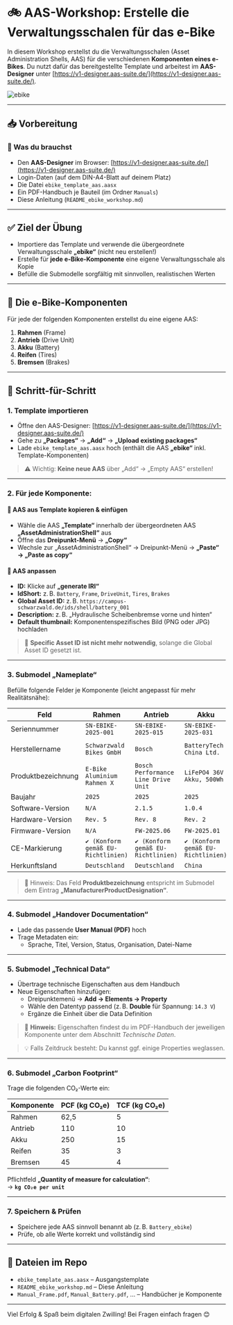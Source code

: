 # 🚲 AAS-Workshop: Erstelle die Verwaltungsschalen für das e-Bike

In diesem Workshop erstellst du die Verwaltungsschalen (Asset Administration Shells, AAS) für die verschiedenen **Komponenten eines e-Bikes**. Du nutzt dafür das bereitgestellte Template und arbeitest im **AAS-Designer** unter [https://v1-designer.aas-suite.de/](https://v1-designer.aas-suite.de/).

![ebike](https://github.com/user-attachments/assets/cbe31a72-746f-411f-8391-8c1cd6797cb4)

---

## 📥 Vorbereitung

### 🔹 Was du brauchst

- Den **AAS-Designer** im Browser: [https://v1-designer.aas-suite.de/](https://v1-designer.aas-suite.de/)
- Login-Daten (auf dem DIN-A4-Blatt auf deinem Platz)
- Die Datei `ebike_template_aas.aasx`
- Ein PDF-Handbuch je Bauteil (im Ordner `Manuals`)
- Diese Anleitung (`README_ebike_workshop.md`)

---

## ✅ Ziel der Übung

- Importiere das Template und verwende die übergeordnete Verwaltungsschale **„ebike“** (nicht neu erstellen!)
- Erstelle für **jede e-Bike-Komponente** eine eigene Verwaltungsschale als Kopie
- Befülle die Submodelle sorgfältig mit sinnvollen, realistischen Werten

---

## 🧩 Die e-Bike-Komponenten

Für jede der folgenden Komponenten erstellst du eine eigene AAS:

1. **Rahmen** (Frame)
2. **Antrieb** (Drive Unit)
3. **Akku** (Battery)
4. **Reifen** (Tires)
5. **Bremsen** (Brakes)

---

## 🔧 Schritt-für-Schritt

### 1. Template importieren

- Öffne den AAS-Designer: [https://v1-designer.aas-suite.de/](https://v1-designer.aas-suite.de/)
- Gehe zu **„Packages“** → **„Add“** → **„Upload existing packages“**
- Lade `ebike_template_aas.aasx` hoch (enthält die AAS **„ebike“** inkl. Template-Komponenten)

> ⚠️ Wichtig: **Keine neue AAS** über „Add“ → „Empty AAS“ erstellen!

---

### 2. Für jede Komponente:

#### 🔹 AAS aus Template kopieren & einfügen

- Wähle die AAS **„Template“** innerhalb der übergeordneten AAS **„AssetAdministrationShell“** aus
- Öffne das **Dreipunkt-Menü** → **„Copy“**
- Wechsle zur „AssetAdministrationShell“ → Dreipunkt-Menü → **„Paste“ → „Paste as copy“**

#### 🔹 AAS anpassen

- **ID:** Klicke auf **„generate IRI“**
- **IdShort:** z. B. `Battery`, `Frame`, `DriveUnit`, `Tires`, `Brakes`
- **Global Asset ID:** z. B. `https://campus-schwarzwald.de/ids/shell/battery_001`
- **Description:** z. B. „Hydraulische Scheibenbremse vorne und hinten“
- **Default thumbnail:** Komponentenspezifisches Bild (PNG oder JPG) hochladen

> 🛑 **Specific Asset ID ist nicht mehr notwendig**, solange die Global Asset ID gesetzt ist.

---

### 3. Submodel „Nameplate“

Befülle folgende Felder je Komponente (leicht angepasst für mehr Realitätsnähe):

| **Feld**               | **Rahmen**                               | **Antrieb**                              | **Akku**                                 | **Reifen**                               | **Bremsen**                              |
|------------------------|------------------------------------------|------------------------------------------|------------------------------------------|------------------------------------------|------------------------------------------|
| Seriennummer           | `SN-EBIKE-2025-001`                      | `SN-EBIKE-2025-015`                      | `SN-EBIKE-2025-031`                      | `SN-EBIKE-2025-045`                      | `SN-EBIKE-2025-060`                      |
| Herstellername         | `Schwarzwald Bikes GmbH`                 | `Bosch`               | `BatteryTech China Ltd.`                 | `Continental Reifen GmbH`                | `Shimano Brake Systems`                  |
| Produktbezeichnung     | `E-Bike Aluminium Rahmen X`              | `Bosch Performance Line Drive Unit`      | `LiFePO4 36V Akku, 500Wh`                | `Continental Contact Plus`               | `Shimano Deore Hydraulische Bremsen`     |
| Baujahr                | `2025`                                   | `2025`                                   | `2025`                                   | `2025`                                   | `2025`                                   |
| Software-Version       | `N/A`                                    | `2.1.5`                                  | `1.0.4`                                  | `N/A`                                    | `N/A`                                  |
| Hardware-Version       | `Rev. 5`                                 | `Rev. 8`                                 | `Rev. 2`                                 | `Rev. 4`                                 | `Rev. 3`                                 |
| Firmware-Version       | `N/A`                                    | `FW-2025.06`                             | `FW-2025.01`                             | `N/A`                                    | `N/A`                             |
| CE-Markierung          | `✔️ (Konform gemäß EU-Richtlinien)`      | `✔️ (Konform gemäß EU-Richtlinien)`       | `✔️ (Konform gemäß EU-Richtlinien)`       | `✔️ (Konform gemäß EU-Richtlinien)`       | `✔️ (Konform gemäß EU-Richtlinien)`       |
| Herkunftsland          | `Deutschland`                            | `Deutschland`                            | `China`                                  | `Deutschland`                            | `Japan`                                  |

> 📌 Hinweis: Das Feld **Produktbezeichnung** entspricht im Submodel dem Eintrag **„ManufacturerProductDesignation“**.

---

### 4. Submodel „Handover Documentation“

- Lade das passende **User Manual (PDF)** hoch
- Trage Metadaten ein:
  - Sprache, Titel, Version, Status, Organisation, Datei-Name

---

### 5. Submodel „Technical Data“

- Übertrage technische Eigenschaften aus dem Handbuch
- Neue Eigenschaften hinzufügen:
  - Dreipunktemenü → **Add → Elements → Property**
  - Wähle den Datentyp passend (z. B. **Double** für Spannung: `14.3 V`)
  - Ergänze die Einheit über die Data Definition

> 📝 **Hinweis:** Eigenschaften findest du im PDF-Handbuch der jeweiligen Komponente unter dem Abschnitt *Technische Daten*.

> 💡 Falls Zeitdruck besteht: Du kannst ggf. einige Properties weglassen.

---

### 6. Submodel „Carbon Footprint“

Trage die folgenden CO₂-Werte ein:

| Komponente | PCF (kg CO₂e) | TCF (kg CO₂e) |
|------------|----------------|----------------|
| Rahmen     | 62,5           | 5              |
| Antrieb    | 110            | 10             |
| Akku       | 250            | 15             |
| Reifen     | 35             | 3              |
| Bremsen    | 45             | 4              |

Pflichtfeld **„Quantity of measure for calculation“**:  
→ **`kg CO₂e per unit`**

---

### 7. Speichern & Prüfen

- Speichere jede AAS sinnvoll benannt ab (z. B. `Battery_ebike`)
- Prüfe, ob alle Werte korrekt und vollständig sind

---

## 📁 Dateien im Repo

- `ebike_template_aas.aasx` – Ausgangstemplate
- `README_ebike_workshop.md` – Diese Anleitung
- `Manual_Frame.pdf`, `Manual_Battery.pdf`, … – Handbücher je Komponente

---

Viel Erfolg & Spaß beim digitalen Zwilling! Bei Fragen einfach fragen 😊
